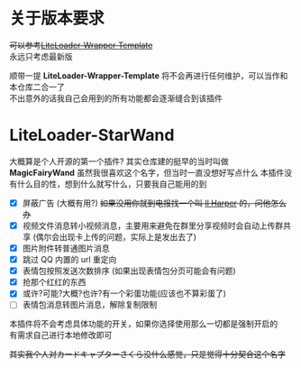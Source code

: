 # 关于版本要求

~~可以参考[LiteLoader-Wrapper-Template](https://github.com/nyaruhodoo/LiteLoader-Wrapper-Template)~~  
永远只考虑最新版

顺带一提 **LiteLoader-Wrapper-Template** 将不会再进行任何维护，可以当作和本仓库二合一了  
不出意外的话我自己会用到的所有功能都会逐渐缝合到该插件

# LiteLoader-StarWand

大概算是个人开源的第一个插件?
其实仓库建的挺早的当时叫做 **MagicFairyWand** 虽然我很喜欢这个名字，但当时一直没想好写点什么
本插件没有什么目的性，想到什么就写什么，只要我自己能用的到

- [x] 屏蔽广告 (大概有用?) ~~如果没用你就到电报找一个叫 [Il Harper](https://t.me/ilharper) 的，问他怎么办~~
- [x] 视频文件消息转小视频消息，主要用来避免在群里分享视频时会自动上传群共享 (偶尔会出现卡上传的问题，实际上是发出去了)
- [x] 图片附件转普通图片消息
- [x] 跳过 QQ 内置的 url 重定向
- [x] 表情包按照发送次数排序 (如果出现表情包分页可能会有问题)
- [x] 抢那个红红的东西
- [x] 或许?可能?大概?也许?有一个彩蛋功能(应该也不算彩蛋了)
- [ ] 表情包消息转图片消息，解除复制限制

本插件将不会考虑具体功能的开关，如果你选择使用那么一切都是强制开启的  
有需求自己进行本地修改即可

~~其实我个人对カードキャプターさくら没什么感觉，只是觉得十分契合这个名字~~
